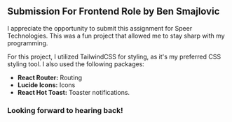 ## Submission For Frontend Role by Ben Smajlovic

I appreciate the opportunity to submit this assignment for Speer Technologies. This was a fun project that allowed me to stay sharp with my programming.

For this project, I utilized TailwindCSS for styling, as it's my preferred CSS styling tool. I also used the following packages:

- **React Router:** Routing
- **Lucide Icons:** Icons
- **React Hot Toast:** Toaster notifications.

### Looking forward to hearing back!
